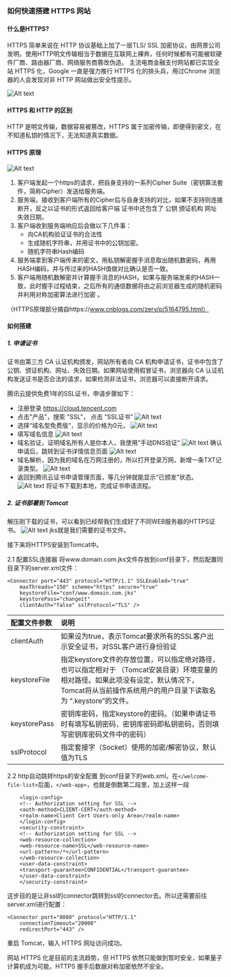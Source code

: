 ### 如何快速搭建 HTTPS 网站
#### 什么是HTTPS?
HTTPS 简单来说在 HTTP 协议基础上加了一层TLS/ SSL 加密协议，由网景公司发明。使用HTTP明文传输相当于数据在互联网上裸奔，任何时候都有可能被软硬件厂商、路由器厂商、网络服务商篡改伪造。
主流电商金融支付网站都已实现全站 HTTPS 化，Google 一直是强力推行 HTTPS 化的排头兵，用过Chrome 浏览器的人会发现对非 HTTP 网站做出安全性提示。

![Alt text](https://github.com/nosqlcoco/public-images/blob/master/blog_nosqlcoco/https-1.png?raw=true)

#### HTTPS 和 HTTP 的区别
HTTP 是明文传输，数据容易被篡改，HTTPS 属于加密传输，即便得到密文，在不知道私钥的情况下，无法知道真实数据。

#### HTTPS 原理

![Alt text](https://github.com/nosqlcoco/public-images/blob/master/blog_nosqlcoco/https-2.png?raw=true)
1. 客户端发起一个https的请求，把自身支持的一系列Cipher Suite（密钥算法套件，简称Cipher）发送给服务端。
2. 服务端，接收到客户端所有的Cipher后与自身支持的对比，如果不支持则连接断开，反之以证书的形式返回给客户端 证书中还包含了 公钥 颁证机构 网址 失效日期。
3. 客户端收到服务端响应后会做以下几件事：
	- 向CA机构验证证书的合法性
	- 生成随机字符串，并用证书中的公钥加密。
	- 随机字符串Hash编码
4. 服务端拿到客户端传来的密文，用私钥解密握手消息取出随机数密码，再用HASH编码，并与传过来的HASH值做对比确认是否一致。
5. 客户端用随机数解密并计算握手消息的HASH，如果与服务端发来的HASH一致，此时握手过程结束，之后所有的通信数据将由之前浏览器生成的随机密码并利用对称加密算法进行加密 。

（HTTPS原理部分摘自https://www.cnblogs.com/zery/p/5164795.html）

#### 如何搭建
##### 1. 申请证书
证书由第三方 CA 认证机构颁发，网站所有者向 CA 机构申请证书，证书中包含了公钥、颁证机构、网址、失效日期。如果网站使用假冒证书，浏览器向 CA 认证机构发送证书是否合法的请求，如果检测非法证书，浏览器可以直接断开请求。

腾讯云提供免费1年的SSL证书，申请步骤如下：
- 注册登录 https://cloud.tencent.com
- 点击"产品"，搜索 "SSL"， 点击 “SSL证书”
![Alt text](https://github.com/nosqlcoco/public-images/blob/master/blog_nosqlcoco/https-3.png?raw=true)
- 选择“域名型免费版“，显示的价格为0元，
![Alt text](https://github.com/nosqlcoco/public-images/blob/master/blog_nosqlcoco/https-4.png?raw=true)
- 填写域名信息
![Alt text](https://github.com/nosqlcoco/public-images/blob/master/blog_nosqlcoco/https-5.png?raw=true)
- 域名验证，证明域名所有人是你本人，我使用“手动DNS验证“
![Alt text](https://github.com/nosqlcoco/public-images/blob/master/blog_nosqlcoco/https-6.png?raw=true)
确认申请后，跳转到证书详情信息页面
![Alt text](https://github.com/nosqlcoco/public-images/blob/master/blog_nosqlcoco/https-7.png?raw=true)
- 域名解析，因为我的域名在万网注册的，所以打开登录万网，新增一条TXT记录类型。
![Alt text](https://github.com/nosqlcoco/public-images/blob/master/blog_nosqlcoco/https-8.png?raw=true)
- 返回到腾讯云证书申请管理页面，等几分钟就能显示“已颁发”状态。
 ![Alt text](https://github.com/nosqlcoco/public-images/blob/master/blog_nosqlcoco/https-9.png?raw=true)
将证书下载到本地，完成证书申请流程。

##### 2. 证书部署到 Tomcat
解压刚下载的证书，可以看到已经帮我们生成好了不同WEB服务器的HTTPS证书。
![Alt text](https://github.com/nosqlcoco/public-images/blob/master/blog_nosqlcoco/https-10.png?raw=true)
jks就是我们需要的证书文件。

接下来将HTTPS安装到Tomcat中。

2.1 配置SSL连接器
将www.domain.com.jks文件存放到conf目录下，然后配置同目录下的server.xml文件：
```
<Connector port="443" protocol="HTTP/1.1" SSLEnabled="true"
    maxThreads="150" scheme="https" secure="true"
    keystoreFile="conf/www.domain.com.jks"
    keystorePass="changeit"
    clientAuth="false" sslProtocol="TLS" />
```

| 配置文件参数|     说明| 
| :-------- | :--------| 
|clientAuth	 |  如果设为true，表示Tomcat要求所有的SSL客户出示安全证书，对SSL客户进行身份验证 |
| keystoreFile	| 指定keystore文件的存放位置，可以指定绝对路径，也可以指定相对于 （Tomcat安装目录）环境变量的相对路径。如果此项没有设定，默认情况下，Tomcat将从当前操作系统用户的用户目录下读取名为 “.keystore”的文件。  |
| keystorePass	|  密钥库密码，指定keystore的密码。（如果申请证书时有填写私钥密码，密钥库密码即私钥密码，否则填写密钥库密码文件中的密码） |
|sslProtocol	 |  指定套接字（Socket）使用的加密/解密协议，默认值为TLS |

2.2 http自动跳转https的安全配置
到conf目录下的web.xml。在`</welcome-file-list>`后面，`</web-app>`，也就是倒数第二段里，加上这样一段
```
    <login-config>
    <!-- Authorization setting for SSL -->
    <auth-method>CLIENT-CERT</auth-method>
    <realm-name>Client Cert Users-only Area</realm-name>
    </login-config>
    <security-constraint>
    <!-- Authorization setting for SSL -->
    <web-resource-collection>
    <web-resource-name>SSL</web-resource-name>
    <url-pattern>/*</url-pattern>
    </web-resource-collection>
    <user-data-constraint>
    <transport-guarantee>CONFIDENTIAL</transport-guarantee>
    </user-data-constraint>
    </security-constraint>
```
这步目的是让非ssl的connector跳转到ssl的connector去。所以还需要前往server.xml进行配置：
```
<Connector port="8080" protocol="HTTP/1.1"
    connectionTimeout="20000"
    redirectPort="443" />
```
重启 Tomcat，输入 HTTPS 网址访问成功。

网站 HTTPS 化是目前的主流趋势，但 HTTPS 依然只能做到暂时安全，如果量子计算机成为可能，HTTPS 握手后数据对称加密依然不安全。
